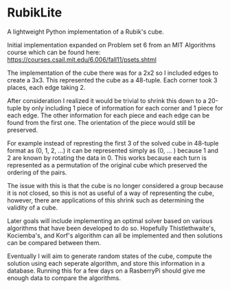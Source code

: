 # RubikLite
A lightweight Python implementation of a Rubik's cube. 

Initial implementation expanded on Problem set 6 from an MIT Algorithms course which can be found here:
https://courses.csail.mit.edu/6.006/fall11/psets.shtml

The implementation of the cube there was for a 2x2 so I included edges to create a 3x3. 
This represented the cube as a 48-tuple. Each corner took 3 places, each edge taking 2. 

After consideration I realized it would be trivial to shrink this down to a 20-tuple by only including 1 piece of information for each corner and 1 piece for each edge. The other information for each piece and each edge can be found from the first one. The orientation of the piece would still be preserved.

For example instead of represting the first 3 of the solved cube in 48-tuple format as (0, 1, 2, ...) it can be represented simply as (0, ... ) because 1 and 2 are known by rotating the data in 0. 
This works because each turn is represented as a permutation of the original cube which preserved the ordering of the pairs. 

The issue with this is that the cube is no longer considered a group because it is not closed, so this is not as useful of a way of representing the cube, however, there are applications of this shrink such as determining the validity of a cube.

Later goals will include implementing an optimal solver based on various algorithms that have been developed to do so. Hopefully Thistlethwaite's, Kociemba's, and Korf's algorithm can all be implemented and then solutions can be compared between them.

Eventually I will aim to generate random states of the cube, compute the solution using each seperate algorithm, and store this information in a database. Running this for a few days on a RasberryPi should give me enough data to compare the algorithms.

